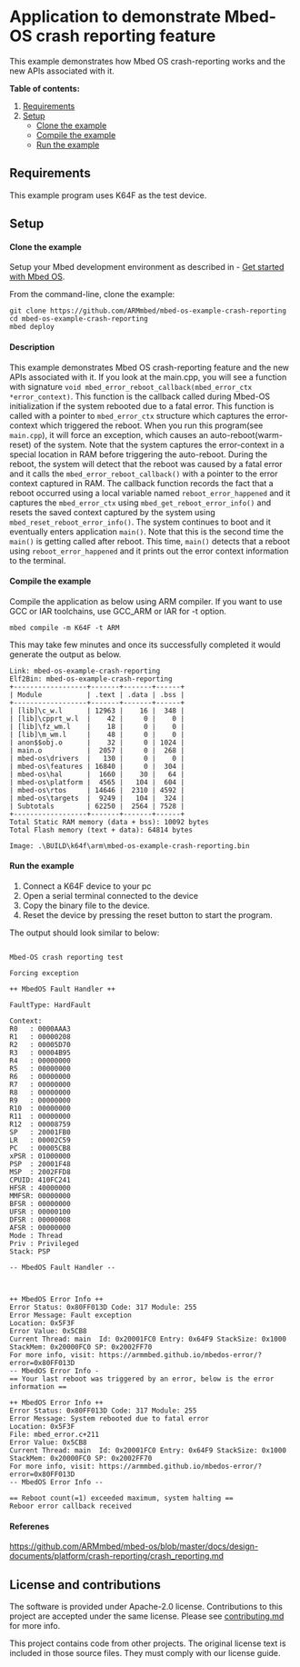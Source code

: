 # Application to demonstrate Mbed-OS crash reporting feature

This example demonstrates how Mbed OS crash-reporting works and the new APIs associated with it.

**Table of contents:**

1. [Requirements](#requirements)
1. [Setup](#setup)
   - [Clone the example](#import-the-example)
   - [Compile the example](#compile-the-example)
   - [Run the example](#run-the-example)

## Requirements

This example program uses K64F as the test device.


## Setup

#### Clone the example

Setup your Mbed development environment as described in - [Get started with Mbed OS](https://os.mbed.com/docs/latest/tutorials/your-first-program.html).

From the command-line, clone the example:

```
git clone https://github.com/ARMmbed/mbed-os-example-crash-reporting
cd mbed-os-example-crash-reporting
mbed deploy
```

#### Description

This example demonstrates Mbed OS crash-reporting feature and the new APIs associated with it. If you look at the main.cpp, you will see a
function with signature `void mbed_error_reboot_callback(mbed_error_ctx *error_context)`. This function is the callback called during Mbed-OS 
initialization if the system rebooted due to a fatal error. This function is called with a pointer to `mbed_error_ctx` structure which captures the
error-context which triggered the reboot. When you run this program(see `main.cpp`), it will force an exception,
which causes an auto-reboot(warm-reset) of the system. Note that the system captures the error-context in a special location in RAM before 
triggering the auto-reboot. During the reboot, the system will detect that the reboot was caused by a fatal error and it calls the 
`mbed_error_reboot_callback()` with a pointer to the error context captured in RAM. The callback function records the fact that a reboot
occurred using a local variable named `reboot_error_happened` and it captures the `mbed_error_ctx` using `mbed_get_reboot_error_info()`
and resets the saved context captured by the system using `mbed_reset_reboot_error_info()`. The system continues to boot and it eventually enters
application `main()`. Note that this is the second time the `main()` is getting called after reboot. This time, `main()` detects that a reboot
using `reboot_error_happened` and it prints out the error context information to the terminal.

#### Compile the example

Compile the application as below using ARM compiler. If you want to use GCC or IAR toolchains, use GCC_ARM or IAR for -t option.

```
mbed compile -m K64F -t ARM
```

This may take few minutes and once its successfully completed it would generate the output as below.

```
Link: mbed-os-example-crash-reporting
Elf2Bin: mbed-os-example-crash-reporting
+------------------+-------+-------+------+
| Module           | .text | .data | .bss |
+------------------+-------+-------+------+
| [lib]\c_w.l      | 12963 |    16 |  348 |
| [lib]\cpprt_w.l  |    42 |     0 |    0 |
| [lib]\fz_wm.l    |    18 |     0 |    0 |
| [lib]\m_wm.l     |    48 |     0 |    0 |
| anon$$obj.o      |    32 |     0 | 1024 |
| main.o           |  2057 |     0 |  268 |
| mbed-os\drivers  |   130 |     0 |    0 |
| mbed-os\features | 16840 |     0 |  304 |
| mbed-os\hal      |  1660 |    30 |   64 |
| mbed-os\platform |  4565 |   104 |  604 |
| mbed-os\rtos     | 14646 |  2310 | 4592 |
| mbed-os\targets  |  9249 |   104 |  324 |
| Subtotals        | 62250 |  2564 | 7528 |
+------------------+-------+-------+------+
Total Static RAM memory (data + bss): 10092 bytes
Total Flash memory (text + data): 64814 bytes

Image: .\BUILD\k64f\arm\mbed-os-example-crash-reporting.bin
```

#### Run the example

1. Connect a K64F device to your pc
1. Open a serial terminal connected to the device
1. Copy the binary file to the device.
1. Reset the device by pressing the reset button to start the program.

The output should look similar to below:

```

Mbed-OS crash reporting test

Forcing exception

++ MbedOS Fault Handler ++

FaultType: HardFault

Context:
R0   : 0000AAA3
R1   : 00000208
R2   : 00005D70
R3   : 00004B95
R4   : 00000000
R5   : 00000000
R6   : 00000000
R7   : 00000000
R8   : 00000000
R9   : 00000000
R10  : 00000000
R11  : 00000000
R12  : 00008759
SP   : 20001FB0
LR   : 00002C59
PC   : 00005CB8
xPSR : 01000000
PSP  : 20001F48
MSP  : 2002FFD8
CPUID: 410FC241
HFSR : 40000000
MMFSR: 00000000
BFSR : 00000000
UFSR : 00000100
DFSR : 00000008
AFSR : 00000000
Mode : Thread
Priv : Privileged
Stack: PSP

-- MbedOS Fault Handler --



++ MbedOS Error Info ++
Error Status: 0x80FF013D Code: 317 Module: 255
Error Message: Fault exception
Location: 0x5F3F
Error Value: 0x5CB8
Current Thread: main  Id: 0x20001FC0 Entry: 0x64F9 StackSize: 0x1000 StackMem: 0x20000FC0 SP: 0x2002FF70
For more info, visit: https://armmbed.github.io/mbedos-error/?error=0x80FF013D
-- MbedOS Error Info -
== Your last reboot was triggered by an error, below is the error information ==

++ MbedOS Error Info ++
Error Status: 0x80FF013D Code: 317 Module: 255
Error Message: System rebooted due to fatal error
Location: 0x5F3F
File: mbed_error.c+211
Error Value: 0x5CB8
Current Thread: main  Id: 0x20001FC0 Entry: 0x64F9 StackSize: 0x1000 StackMem: 0x20000FC0 SP: 0x2002FF70
For more info, visit: https://armmbed.github.io/mbedos-error/?error=0x80FF013D
-- MbedOS Error Info --

== Reboot count(=1) exceeded maximum, system halting ==
Reboor error callback received

```

#### Referenes
https://github.com/ARMmbed/mbed-os/blob/master/docs/design-documents/platform/crash-reporting/crash_reporting.md

## License and contributions

The software is provided under Apache-2.0 license. Contributions to this project are accepted under the same license. Please see [contributing.md](CONTRIBUTING.md) for more info.

This project contains code from other projects. The original license text is included in those source files. They must comply with our license guide.


